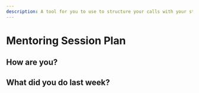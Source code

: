 ```yaml
---
description: A tool for you to use to structure your calls with your students
---
```


# Mentoring Session Plan

## How are you?



## What did you do last week?



